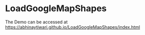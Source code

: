 # LoadGoogleMapShapes
The Demo can be accessed at https://abhinaytiwari.github.io/LoadGoogleMapShapes/index.html 
